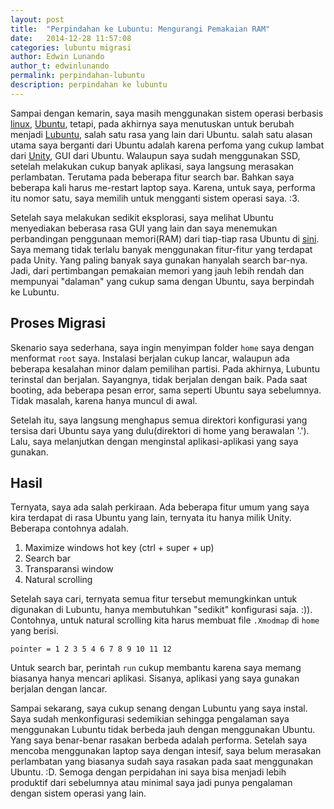 ```yaml
---
layout: post
title:  "Perpindahan ke Lubuntu: Mengurangi Pemakaian RAM"
date:   2014-12-28 11:57:08
categories: lubuntu migrasi
author: Edwin Lunando
author_t: edwinlunando
permalink: perpindahan-lubuntu
description: perpindahan ke lubuntu
---
```


Sampai dengan kemarin, saya masih menggunakan sistem operasi berbasis [linux][4], [Ubuntu][3], tetapi, pada akhirnya saya menutuskan untuk berubah menjadi [Lubuntu][1], salah satu rasa yang lain dari Ubuntu. salah satu alasan utama saya berganti dari Ubuntu adalah karena perfoma yang cukup lambat dari [Unity][2], GUI dari Ubuntu. Walaupun saya sudah menggunakan SSD, setelah melakukan cukup banyak aplikasi, saya langsung merasakan perlambatan. Terutama pada beberapa fitur search bar. Bahkan saya beberapa kali harus me-restart laptop saya. Karena, untuk saya, performa itu nomor satu, saya memilih untuk mengganti sistem operasi saya. :3.

Setelah saya melakukan sedikit eksplorasi, saya melihat Ubuntu menyediakan beberasa rasa GUI yang lain dan saya menemukan perbandingan penggunaan memori(RAM) dari tiap-tiap rasa Ubuntu di [sini][5]. Saya memang tidak terlalu banyak menggunakan fitur-fitur yang terdapat pada Unity. Yang paling banyak saya gunakan hanyalah search bar-nya. Jadi, dari pertimbangan pemakaian memori yang jauh lebih rendah dan mempunyai "dalaman" yang cukup sama dengan Ubuntu, saya berpindah ke Lubuntu.

## Proses Migrasi ##

Skenario saya sederhana, saya ingin menyimpan folder `home` saya dengan menformat `root` saya. Instalasi berjalan cukup lancar, walaupun ada beberapa kesalahan minor dalam pemilihan partisi. Pada akhirnya, Lubuntu terinstal dan berjalan. Sayangnya, tidak berjalan dengan baik. Pada saat booting, ada beberapa pesan error, sama seperti Ubuntu saya sebelumnya. Tidak masalah, karena hanya muncul di awal.

Setelah itu, saya langsung menghapus semua direktori konfigurasi yang tersisa dari Ubuntu saya yang dulu(direktori di home yang berawalan '.'). Lalu, saya melanjutkan dengan menginstal aplikasi-aplikasi yang saya gunakan.

## Hasil ##

Ternyata, saya ada salah perkiraan. Ada beberapa fitur umum yang saya kira terdapat di rasa Ubuntu yang lain, ternyata itu hanya milik Unity. Beberapa contohnya adalah.

1. Maximize windows hot key (ctrl + super + up)
2. Search bar
3. Transparansi window
4. Natural scrolling

Setelah saya cari, ternyata semua fitur tersebut memungkinkan untuk digunakan di Lubuntu, hanya membutuhkan "sedikit" konfigurasi saja. :)). Contohnya, untuk natural scrolling kita harus membuat file `.Xmodmap` di `home` yang berisi.

    pointer = 1 2 3 5 4 6 7 8 9 10 11 12

Untuk search bar, perintah `run` cukup membantu karena saya memang biasanya hanya mencari aplikasi. Sisanya, aplikasi yang saya gunakan berjalan dengan lancar.

Sampai sekarang, saya cukup senang dengan Lubuntu yang saya instal. Saya sudah menkonfigurasi sedemikian sehingga pengalaman saya menggunakan Lubuntu tidak berbeda jauh dengan menggunakan Ubuntu. Yang saya benar-benar rasakan berbeda adalah performa. Setelah saya mencoba menggunakan laptop saya dengan intesif, saya belum merasakan perlambatan yang biasanya sudah saya rasakan pada saat menggunakan Ubuntu. :D. Semoga dengan perpidahan ini saya bisa menjadi lebih produktif dari sebelumnya atau minimal saya jadi punya pengalaman dengan sistem operasi yang lain.

[1]:    http://lubuntu.net/
[2]:    https://unity.ubuntu.com/
[3]:    http://www.ubuntu.com/
[4]:    http://www.linux.com/
[5]:    http://mylinuxexplore.blogspot.com/2014/11/ubuntu-1410-vs-kubuntu-1410-vs-xubuntu.html
